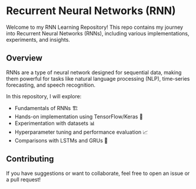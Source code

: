 # Recurrent Neural Networks (RNN)
Welcome to my RNN Learning Repository! 
This repo contains my journey into Recurrent Neural Networks (RNNs), including various implementations, experiments, and insights.  

## Overview  
RNNs are a type of neural network designed for sequential data, making them powerful for tasks like natural language processing (NLP), time-series forecasting, and speech recognition. 

In this repository, I will explore:  
- Fundamentals of RNNs 🏗️  
- Hands-on implementation using TensorFlow/Keras 🔧  
- Experimentation with datasets 📊  
- Hyperparameter tuning and performance evaluation 📈  
- Comparisons with LSTMs and GRUs 🔄  

## Contributing
If you have suggestions or want to collaborate, feel free to open an issue or a pull request!
